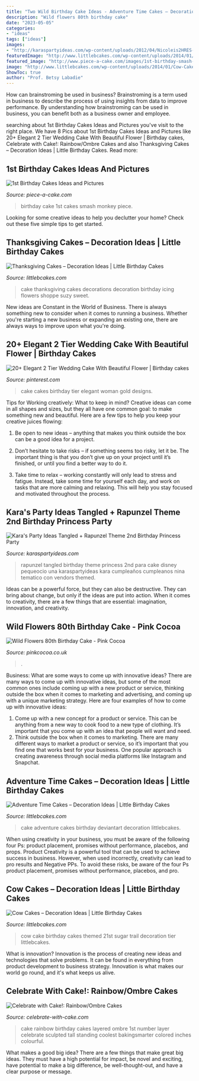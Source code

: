 ```yaml
---
title: "Two Wild Birthday Cake Ideas - Adventure Time Cakes – Decoration Ideas"
description: "Wild flowers 80th birthday cake"
date: "2023-05-05"
categories:
- "ideas"
tags: ["ideas"]
images:
- "http://karaspartyideas.com/wp-content/uploads/2012/04/Nicoleis2HRES-14.png"
featuredImage: "http://www.littlebcakes.com/wp-content/uploads/2014/01/Cow-Cakes-Photos.jpg"
featured_image: "http://www.piece-a-cake.com/images/1st-birthday-smash-cake.jpg"
image: "http://www.littlebcakes.com/wp-content/uploads/2014/01/Cow-Cakes-Photos.jpg"
ShowToc: true
author: "Prof. Betsy Labadie"
---
```



How can brainstroming be used in business?
Brainstroming is a term used in business to describe the process of using insights from data to improve performance. By understanding how brainstroming can be used in business, you can benefit both as a business owner and employee.

	

		
searching about 1st Birthday Cakes Ideas and Pictures you've visit to the right place. We have 8 Pics about 1st Birthday Cakes Ideas and Pictures like 20+ Elegant 2 Tier Wedding Cake With Beautiful Flower | Birthday cakes, Celebrate with Cake!: Rainbow/Ombre Cakes and also Thanksgiving Cakes – Decoration Ideas | Little Birthday Cakes. Read more:
		
    
## 1st Birthday Cakes Ideas And Pictures

<img loading=lazy src="http://www.piece-a-cake.com/images/1st-birthday-smash-cake.jpg" onerror="this.onerror=null;this.src='https://tse1.mm.bing.net/th?id=OIP.nqAQKiU6-q592Nd4X4FtogAAAA&amp;pid=15.1';" alt="1st Birthday Cakes Ideas and Pictures">

_Source: piece-a-cake.com_

>birthday cake 1st cakes smash monkey piece. 

	

Looking for some creative ideas to help you declutter your home? Check out these five simple tips to get started.

    
## Thanksgiving Cakes – Decoration Ideas | Little Birthday Cakes

<img loading=lazy src="http://www.littlebcakes.com/wp-content/uploads/2014/05/Thanksgiving-Cake-Decorations.jpg" onerror="this.onerror=null;this.src='https://tse1.mm.bing.net/th?id=OIP.B3Pq5GYlvwTqP0EISnBQRQHaFj&amp;pid=15.1';" alt="Thanksgiving Cakes – Decoration Ideas | Little Birthday Cakes">

_Source: littlebcakes.com_

>cake thanksgiving cakes decorations decoration birthday icing flowers shoppe suzy sweet. 

	

New ideas are Constant in the World of Business. There is always something new to consider when it comes to running a business. Whether you're starting a new business or expanding an existing one, there are always ways to improve upon what you're doing. 

    
## 20+ Elegant 2 Tier Wedding Cake With Beautiful Flower | Birthday Cakes

<img loading=lazy src="https://i.pinimg.com/736x/30/72/e3/3072e3091a31e3c0c7b4fc1b0f8c58ca.jpg" onerror="this.onerror=null;this.src='https://tse3.mm.bing.net/th?id=OIP.HV-OZm4ZwMI9H0P1GPoZXwAAAA&amp;pid=15.1';" alt="20+ Elegant 2 Tier Wedding Cake With Beautiful Flower | Birthday cakes">

_Source: pinterest.com_

>cake cakes birthday tier elegant woman gold designs. 

	

Tips for Working creatively: What to keep in mind?
Creative ideas can come in all shapes and sizes, but they all have one common goal: to make something new and beautiful. Here are a few tips to help you keep your creative juices flowing:
1. Be open to new ideas – anything that makes you think outside the box can be a good idea for a project.

2. Don’t hesitate to take risks – if something seems too risky, let it be. The important thing is that you don’t give up on your project until it’s finished, or until you find a better way to do it.

3. Take time to relax – working constantly will only lead to stress and fatigue. Instead, take some time for yourself each day, and work on tasks that are more calming and relaxing. This will help you stay focused and motivated throughout the process.

    
## Kara&#039;s Party Ideas Tangled + Rapunzel Theme 2nd Birthday Princess Party

<img loading=lazy src="http://karaspartyideas.com/wp-content/uploads/2012/04/Nicoleis2HRES-14.png" onerror="this.onerror=null;this.src='https://tse4.mm.bing.net/th?id=OIP.XZNnp_SskkeZlBZ0zOE-7AHaLG&amp;pid=15.1';" alt="Kara&#039;s Party Ideas Tangled + Rapunzel Theme 2nd Birthday Princess Party">

_Source: karaspartyideas.com_

>rapunzel tangled birthday theme princess 2nd para cake disney pequeocio una karaspartyideas kara cumpleaños cumpleanos nina tematico con vendors themed. 

	

Ideas can be a powerful force, but they can also be destructive. They can bring about change, but only if the ideas are put into action. When it comes to creativity, there are a few things that are essential: imagination, innovation, and creativity.

    
## Wild Flowers 80th Birthday Cake - Pink Cocoa

<img loading=lazy src="http://pinkcocoa.co.uk/www_pcc/wp-content/uploads/2020/04/P1490833a.jpg" onerror="this.onerror=null;this.src='https://tse4.mm.bing.net/th?id=OIP.Lng9yvhOcj3KYNxzV4gyzgHaJ-&amp;pid=15.1';" alt="Wild Flowers 80th Birthday Cake - Pink Cocoa">

_Source: pinkcocoa.co.uk_

>. 

	

Business: What are some ways to come up with innovative ideas?
There are many ways to come up with innovative ideas, but some of the most common ones include coming up with a new product or service, thinking outside the box when it comes to marketing and advertising, and coming up with a unique marketing strategy. Here are four examples of how to come up with innovative ideas: 
1. Come up with a new concept for a product or service. This can be anything from a new way to cook food to a new type of clothing. It’s important that you come up with an idea that people will want and need. 
2. Think outside the box when it comes to marketing. There are many different ways to market a product or service, so it’s important that you find one that works best for your business. One popular approach is creating awareness through social media platforms like Instagram and Snapchat.

    
## Adventure Time Cakes – Decoration Ideas | Little Birthday Cakes

<img loading=lazy src="http://www.littlebcakes.com/wp-content/uploads/2014/02/Adventure-Time-Cake.jpg" onerror="this.onerror=null;this.src='https://tse4.mm.bing.net/th?id=OIP.Svbw0tZxpXCJ_YMNXmCZYgHaLJ&amp;pid=15.1';" alt="Adventure Time Cakes – Decoration Ideas | Little Birthday Cakes">

_Source: littlebcakes.com_

>cake adventure cakes birthday deviantart decoration littlebcakes. 

	

When using creativity in your business, you must be aware of the following four Ps: product placement, promises without performance, placebos, and props. Product
Creativity is a powerful tool that can be used to achieve success in business. However, when used incorrectly, creativity can lead to pro results and Negative PPs. To avoid these risks, be aware of the four Ps product placement, promises without performance, placebos, and pro.

    
## Cow Cakes – Decoration Ideas | Little Birthday Cakes

<img loading=lazy src="http://www.littlebcakes.com/wp-content/uploads/2014/01/Cow-Cakes-Photos.jpg" onerror="this.onerror=null;this.src='https://tse4.mm.bing.net/th?id=OIP.XP3nejZ-5PEoSYK0Kmbs-gHaLI&amp;pid=15.1';" alt="Cow Cakes – Decoration Ideas | Little Birthday Cakes">

_Source: littlebcakes.com_

>cow cake birthday cakes themed 21st sugar trail decoration tier littlebcakes. 

	

What is innovation?
Innovation is the process of creating new ideas and technologies that solve problems. It can be found in everything from product development to business strategy. Innovation is what makes our world go round, and it's what keeps us alive.

    
## Celebrate With Cake!: Rainbow/Ombre Cakes

<img loading=lazy src="https://4.bp.blogspot.com/-uMLusoQYL94/UfHl18uQzvI/AAAAAAAAP5c/NLAnzjEMAU0/s1600/IMG_0694.jpg" onerror="this.onerror=null;this.src='https://tse4.mm.bing.net/th?id=OIP.o8IEl36mRMFBRh21HBppYAHaLH&amp;pid=15.1';" alt="Celebrate with Cake!: Rainbow/Ombre Cakes">

_Source: celebrate-with-cake.com_

>cake rainbow birthday cakes layered ombre 1st number layer celebrate sculpted tall standing coolest bakingsmarter colored inches colourful. 

	

What makes a good big idea?
There are a few things that make great big ideas. They must have a high potential for impact, be novel and exciting, have potential to make a big difference, be well-thought-out, and have a clear purpose or message.

